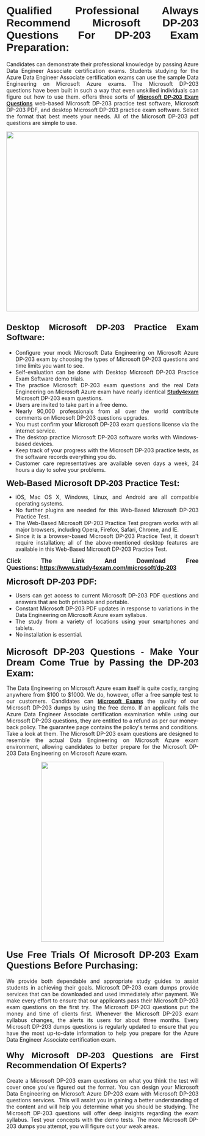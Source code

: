 <h1 style="text-align: justify;"><span style="font-family:Verdana,Geneva,sans-serif;"><strong>Qualified Professional Always Recommend Microsoft DP-203 Questions For DP-203 Exam Preparation:</strong></span></h1>

<p style="text-align: justify;">Candidates can demonstrate their professional knowledge by passing Azure Data Engineer Associate certification exams. Students studying for the Azure Data Engineer Associate certification exams can use the sample Data Engineering on Microsoft Azure exams. The Microsoft DP-203 questions have been built in such a way that even unskilled individuals can figure out how to use them. offers three sorts of <a href="https://www.study4exam.com/microsoft/dp-203"><span style="font-family:Verdana,Geneva,sans-serif;"><strong>Microsoft DP-203 Exam Questions</strong></span></a> web-based Microsoft DP-203 practice test software, Microsoft DP-203 PDF, and desktop Microsoft DP-203 practice exam software. Select the format that best meets your needs. All of the Microsoft DP-203 pdf questions are simple to use.</p>

<p style="text-align: justify;"><a href="https://www.study4exam.com/microsoft/dp-203"><img alt="" src="https://lh3.googleusercontent.com/pw/AM-JKLWyZpIQ0aIkfIyIbfUPGjZUh9qzz_kEk5RQLLa1Ffk6zlfHeVNyBGzR2ChVBfJFdRCu2HSxQoY7qwgGNqYCcDhg4BDPSQC4_r1Lvt5LrVxcXJb-7gUYJ0C1j1XwacQik8iOf4NNB6rzl0eJTUoRr7yL=w1155-h649-no?authuser=0" style="width: 100%; height: 470px;" /></a></p>

<h2 style="text-align: justify;"><span style="font-family:Verdana,Geneva,sans-serif;"><strong><span style="font-size:22px;">Desktop Microsoft DP-203 Practice Exam Software:</span></strong></span></h2>

<ul>
	<li style="text-align: justify;">Configure your mock Microsoft Data Engineering on Microsoft Azure DP-203 exam by choosing the types of Microsoft DP-203 questions and time limits you want to see.</li>
	<li style="text-align: justify;">Self-evaluation can be done with Desktop Microsoft DP-203 Practice Exam Software demo trials.</li>
	<li style="text-align: justify;">The practice Microsoft DP-203 exam questions and the real Data Engineering on Microsoft Azure exam have nearly identical <a href="https://www.study4exam.com/"><span style="font-family:Verdana,Geneva,sans-serif;"><strong>Study4exam</strong></span></a> Microsoft DP-203 exam questions.</li>
	<li style="text-align: justify;">Users are invited to take part in a free demo.</li>
	<li style="text-align: justify;">Nearly 90,000 professionals from all over the world contribute comments on Microsoft DP-203 questions upgrades.</li>
	<li style="text-align: justify;">You must confirm your Microsoft DP-203 exam questions license via the internet service.</li>
	<li style="text-align: justify;">The desktop practice Microsoft DP-203 software works with Windows-based devices.</li>
	<li style="text-align: justify;">Keep track of your progress with the Microsoft DP-203 practice tests, as the software records everything you do.</li>
	<li style="text-align: justify;">Customer care representatives are available seven days a week, 24 hours a day to solve your problems.</li>
</ul>

<p style="text-align: justify;"><strong><span style="font-size:22px;"><span style="font-family:Verdana,Geneva,sans-serif;">Web-Based Microsoft DP-203 Practice Test:</span></span></strong></p>

<ul>
	<li style="text-align: justify;">iOS, Mac OS X, Windows, Linux, and Android are all compatible operating systems.</li>
	<li style="text-align: justify;">No further plugins are needed for this Web-Based Microsoft DP-203 Practice Test.</li>
	<li style="text-align: justify;">The Web-Based Microsoft DP-203 Practice Test program works with all major browsers, including Opera, Firefox, Safari, Chrome, and IE.</li>
	<li style="text-align: justify;">Since it is a browser-based Microsoft DP-203 Practice Test, it doesn't require installation; all of the above-mentioned desktop features are available in this Web-Based Microsoft DP-203 Practice Test.</li>
</ul>

<p style="text-align: justify;"><span style="font-size:16px;"><span style="font-family:Tahoma,Geneva,sans-serif;"><strong>Click The Link And Download Free Questions:</strong> <strong><a href="https://www.study4exam.com/microsoft/dp-203">https://www.study4exam.com/microsoft/dp-203</a></strong></span></span></p>

<p style="text-align: justify;"><strong><span style="font-size:22px;"><span style="font-family:Verdana,Geneva,sans-serif;">Microsoft DP-203 PDF:</span></span></strong></p>

<ul>
	<li style="text-align: justify;">Users can get access to current Microsoft DP-203 PDF questions and answers that are both printable and portable.</li>
	<li style="text-align: justify;">Constant Microsoft DP-203 PDF updates in response to variations in the Data Engineering on Microsoft Azure exam syllabus.</li>
	<li style="text-align: justify;">The study from a variety of locations using your smartphones and tablets.</li>
	<li style="text-align: justify;">No installation is essential.</li>
</ul>

<h3 style="text-align: justify;"><span style="font-family:Verdana,Geneva,sans-serif;"><strong><span style="font-size:24px;">Microsoft DP-203 Questions - Make Your Dream Come True by Passing the DP-203 Exam:</span></strong></span></h3>

<p style="text-align: justify;">The Data Engineering on Microsoft Azure exam itself is quite costly, ranging anywhere from $100 to $1000. We do, however, offer a free sample test to our customers. Candidates can <a href="https://www.study4exam.com/microsoft-exams"><span style="font-family:Verdana,Geneva,sans-serif;"><strong>Microsoft Exams</strong></span></a> the quality of our Microsoft DP-203 dumps by using the free demo. If an applicant fails the Azure Data Engineer Associate certification examination while using our Microsoft DP-203 questions, they are entitled to a refund as per our money-back policy. The guarantee page contains the policy's terms and conditions. Take a look at them. The Microsoft DP-203 exam questions are designed to resemble the actual Data Engineering on Microsoft Azure exam environment, allowing candidates to better prepare for the Microsoft DP-203 Data Engineering on Microsoft Azure exam.</p>

<p style="text-align: center;"><a href="https://www.study4exam.com/microsoft/dp-203"><img alt="" src="https://lh3.googleusercontent.com/pw/AM-JKLVm1AFNQYt9HiIQSWFIDJ4-reoM0KdCdeB19EHN9L4Ujh8Y8RsoWphcOgh6e0EKC_wCXdk0e-HV9pMpYeOiLTHeEFzZkvxkcVneQPmtckPgQ6d6_1fl6pQAIG3hKRJVIJQCxUF7j94Vj7Q4_c_jN3oH=w972-h649-no?authuser=0" style="width: 80%; height: 470px;" /></a></p>

<h4 style="text-align: justify;"><span style="font-family:Verdana,Geneva,sans-serif;"><strong><span style="font-size:24px;">Use Free Trials Of Microsoft DP-203 Exam Questions Before Purchasing:</span></strong></span></h4>

<p style="text-align: justify;">We provide both dependable and appropriate study guides to assist students in achieving their goals. Microsoft DP-203 exam dumps provide services that can be downloaded and used immediately after payment. We make every effort to ensure that our applicants pass their Microsoft DP-203 exam questions on the first try. The Microsoft DP-203 questions put the money and time of clients first. Whenever the Microsoft DP-203 exam syllabus changes, the alerts its users for about three months. Every Microsoft DP-203 dumps questions is regularly updated to ensure that you have the most up-to-date information to help you prepare for the Azure Data Engineer Associate certification exam.</p>

<h4 style="text-align: justify;"><strong><span style="font-family:Verdana,Geneva,sans-serif;"><span style="font-size:22px;">Why Microsoft DP-203 Questions are First Recommendation Of Experts?</span></span></strong></h4>

<p style="text-align: justify;">Create a Microsoft DP-203 exam questions on what you think the test will cover once you've figured out the format. You can design your Microsoft Data Engineering on Microsoft Azure DP-203 exam with Microsoft DP-203 questions services.  This will assist you in gaining a better understanding of the content and will help you determine what you should be studying. The Microsoft DP-203 questions will offer deep insights regarding the exam syllabus. Test your concepts with the demo tests. The more Microsoft DP-203 dumps you attempt, you will figure out your weak areas. </p>
